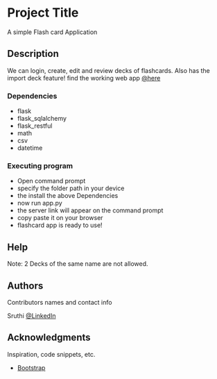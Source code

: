 # Project Title

A simple Flash card Application

## Description

We can login, create, edit and review decks of flashcards. Also has the import deck feature!
find the working web app [@here]('https://flaskcard.css6.repl.co/')


### Dependencies

* flask
* flask_sqlalchemy
* flask_restful
* math
* csv
* datetime


### Executing program

* Open command prompt
* specify the folder path in your device
* the install the above Dependencies
* now run app.py
* the server link will appear on the command prompt
* copy paste it on your browser
* flashcard app is ready to use!


## Help

Note: 2 Decks of the same name are not allowed.

## Authors

Contributors names and contact info

 Sruthi
 [@LinkedIn](https://www.linkedin.com/in/c-s-sruthi/)


## Acknowledgments

Inspiration, code snippets, etc.
* [Bootstrap](https://getbootstrap.com/)
